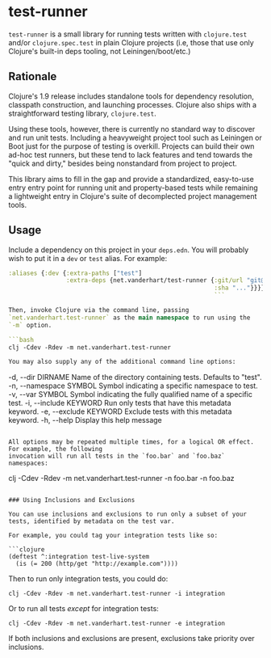 # test-runner

`test-runner` is a small library for running tests written with
`clojure.test` and/or `clojure.spec.test` in plain Clojure projects
(i.e, those that use only Clojure's built-in deps tooling, not
Leiningen/boot/etc.)

## Rationale

Clojure's 1.9 release includes standalone tools for dependency
resolution, classpath construction, and launching processes. Clojure
also ships with a straightforward testing library, `clojure.test`.

Using these tools, however, there is currently no standard way to
discover and run unit tests. Including a heavyweight project tool such
as Leiningen or Boot just for the purpose of testing is
overkill. Projects can build their own ad-hoc test runners, but these
tend to lack features and tend towards the "quick and dirty," besides
being nonstandard from project to project.

This library aims to fill in the gap and provide a standardized,
easy-to-use entry entry point for running unit and property-based
tests while remaining a lightweight entry in Clojure's suite of
decomplected project management tools.

## Usage

Include a dependency on this project in your `deps.edn`. You will
probably wish to put it in a `dev` or `test` alias. For example:


```clojure
:aliases {:dev {:extra-paths ["test"]
                :extra-deps {net.vanderhart/test-runner {:git/url "git@github.com:levand/test-runner"
                                                         :sha "..."}}}}
                                                         ```

Then, invoke Clojure via the command line, passing
`net.vanderhart.test-runner` as the main namespace to run using the
`-m` option.

```bash
clj -Cdev -Rdev -m net.vanderhart.test-runner

You may also supply any of the additional command line options:

```
  -d, --dir DIRNAME       Name of the directory containing tests. Defaults to "test".
  -n, --namespace SYMBOL  Symbol indicating a specific namespace to test.
  -v, --var SYMBOL        Symbol indicating the fully qualified name of a specific test.
  -i, --include KEYWORD   Run only tests that have this metadata keyword.
  -e, --exclude KEYWORD   Exclude tests with this metadata keyword.
  -h, --help              Display this help message
  ```

All options may be repeated multiple times, for a logical OR effect. For example, the following
invocation will run all tests in the `foo.bar` and `foo.baz` namespaces:

```
clj -Cdev -Rdev -m net.vanderhart.test-runner -n foo.bar -n foo.baz
```

### Using Inclusions and Exclusions

You can use inclusions and exclusions to run only a subset of your tests, identified by metadata on the test var.

For example, you could tag your integration tests like so:

```clojure
(deftest ^:integration test-live-system
  (is (= 200 (http/get "http://example.com"))))
```

Then to run only integration tests, you could do:

```
clj -Cdev -Rdev -m net.vanderhart.test-runner -i integration
```

Or to run all tests *except* for integration tests:

```
clj -Cdev -Rdev -m net.vanderhart.test-runner -e integration
```

If both inclusions and exclusions are present, exclusions take priority over inclusions.
